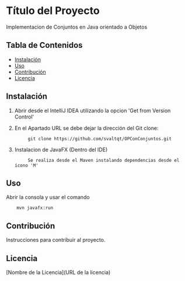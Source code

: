 # Título del Proyecto

Implementacion de Conjuntos en Java orientado a Objetos

## Tabla de Contenidos

- [Instalación](#instalación)
- [Uso](#uso)
- [Contribución](#contribución)
- [Licencia](#licencia)

## Instalación
1. Abrir desde el IntelliJ IDEA utilizando la opcion 'Get from Version Control' 
   

3. En el Apartado URL se debe dejar la dirección del Git clone:
    ```
         git clone https://github.com/svaltqt/OPConConjuntos.git
    ```
4. Instalacion de JavaFX (Dentro del IDE)
    ``` 
         Se realiza desde el Maven instalando dependencias desde el ícono 'M'
    ```

## Uso

Abrir la consola y usar el comando
 ``` 
     mvn javafx:run
 ```

## Contribución

Instrucciones para contribuir al proyecto.

## Licencia

[Nombre de la Licencia](URL de la licencia)
